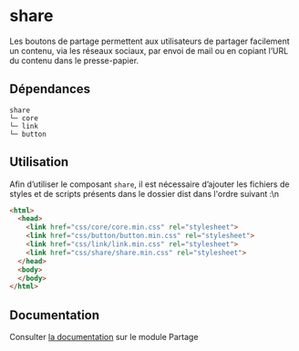 # share

Les boutons de partage permettent aux utilisateurs de partager facilement un contenu, via les réseaux sociaux, par envoi de mail ou en copiant l’URL du contenu dans le presse-papier.

## Dépendances
```shell
share
└─ core
└─ link
└─ button
```

## Utilisation
Afin d’utiliser le composant `share`, il est nécessaire d’ajouter les fichiers de styles et de scripts présents dans le dossier dist dans l'ordre suivant :\n
```html
<html>
  <head>
    <link href="css/core/core.min.css" rel="stylesheet">
    <link href="css/button/button.min.css" rel="stylesheet">
    <link href="css/link/link.min.css" rel="stylesheet">
    <link href="css/share/share.min.css" rel="stylesheet">
  </head>
  <body>
  </body>
</html>
```

## Documentation

Consulter [la documentation](https://www.systeme-de-design.gouv.fr/elements-d-interface/composants/partage) sur le module Partage
